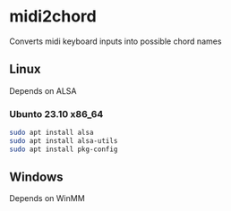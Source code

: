 # midi2chord
Converts midi keyboard inputs into possible chord names 

## Linux
Depends on ALSA

### Ubunto 23.10 x86_64
```bash
sudo apt install alsa
sudo apt install alsa-utils
sudo apt install pkg-config
```
## Windows
Depends on WinMM
